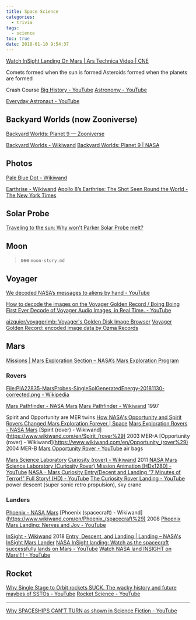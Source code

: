 ```yaml
---
title: Space Science
categories:
  - trivia
tags:
  - science
toc: true
date: 2018-01-10 9:54:37
---
```


[Watch InSight Landing On Mars | Ars Technica Video | CNE](http://video.arstechnica.com/watch/insight-landing-on-mars)

Comets formed when the sun is formed
Asteroids formed when the planets are formed

Crash Course
[Big History - YouTube](https://www.youtube.com/playlist?list=PL8dPuuaLjXtMczXZUmjb3mZSU1Roxnrey)
[Astronomy - YouTube](https://www.youtube.com/playlist?list=PL8dPuuaLjXtPAJr1ysd5yGIyiSFuh0mIL)

[Everyday Astronaut - YouTube](https://www.youtube.com/channel/UC6uKrU_WqJ1R2HMTY3LIx5Q)

## Backyard Worlds (now Zooniverse)

[Backyard Worlds: Planet 9 — Zooniverse](https://www.zooniverse.org/projects/marckuchner/backyard-worlds-planet-9)

[Backyard Worlds - Wikiwand](https://www.wikiwand.com/en/Backyard_Worlds)
[Backyard Worlds: Planet 9 | NASA](https://www.nasa.gov/feature/backyard-worlds-planet-9)

## Photos

[Pale Blue Dot - Wikiwand](https://www.wikiwand.com/en/Pale_Blue_Dot)

[Earthrise - Wikiwand](https://www.wikiwand.com/en/Earthrise)
[Apollo 8’s Earthrise: The Shot Seen Round the World - The New York Times](https://www.nytimes.com/2018/12/21/science/earthrise-moon-apollo-nasa.html?module=inline)

## Solar Probe

[Traveling to the sun: Why won't Parker Solar Probe melt?](https://phys.org/news/2018-07-sun-wont-parker-solar-probe.amp)

## Moon

> see `moon-story.md`

## Voyager

[We decoded NASA’s messages to aliens by hand - YouTube](https://www.youtube.com/watch?time_continue=45&v=RRuovINxpPc)

[How to decode the images on the Voyager Golden Record / Boing Boing](https://boingboing.net/2017/09/05/how-to-decode-the-images-on-th.html)
[First Ever Decode of Voyager Audio Images, in Real Time. - YouTube](https://www.youtube.com/watch?v=ibByF9XPAPg)

[aizquier/voyagerimb: Voyager's Golden Disk Image Browser](https://github.com/aizquier/voyagerimb)
[Voyager Golden Record: encoded image data by Ozma Records](https://soundcloud.com/user-482195982/voyager-golden-record-encoded-images)

## Mars

[Missions | Mars Exploration Section – NASA’s Mars Exploration Program](https://mars.nasa.gov/mars-exploration/missions/?page=0&per_page=99&order=date+desc&search=)

### Rovers

[File:PIA22835-MarsProbes-SingleSolGeneratedEnergy-20181130-corrected.png - Wikipedia](https://en.wikipedia.org/wiki/File:PIA22835-MarsProbes-SingleSolGeneratedEnergy-20181130-corrected.png)

[Mars Pathfinder - NASA Mars](https://mars.nasa.gov/programmissions/missions/past/pathfinder/)
[Mars Pathfinder - Wikiwand](https://www.wikiwand.com/en/Mars_Pathfinder) 1997

Spirit and Opportunity are MER twins
[How NASA's Opportunity and Spirit Rovers Changed Mars Exploration Forever | Space](https://www.space.com/mars-rovers-opportunity-spirit-change-exploration.html)
[Mars Exploration Rovers - NASA Mars](https://mars.nasa.gov/mer/)
[Spirit (rover) - Wikiwand](https://www.wikiwand.com/en/Spirit_(rover%29) 2003 MER-A
[Opportunity (rover) - Wikiwand](https://www.wikiwand.com/en/Opportunity_(rover%29) 2004 MER-B
[Mars Opportunity Rover - YouTube](https://www.youtube.com/watch?v=GKnZrueYRAY) air bags

[Mars Science Laboratory](https://mars.nasa.gov/msl/)
[Curiosity (rover) - Wikiwand](https://www.wikiwand.com/en/Curiosity_%28rover%29) 2011
[NASA Mars Science Laboratory (Curiosity Rover) Mission Animation [HDx1280] - YouTube](https://www.youtube.com/watch?v=gwinFP8_qIM)
[NASA - Mars Curiosity Entry/Decent and Landing "7 Minutes of Terror!" Full Story! (HD) - YouTube](https://www.youtube.com/watch?v=L9pIy3xSw1I)
[The Curiosity Rover Landing - YouTube](https://www.youtube.com/watch?v=a4YqNoLkmxE) power descent (super sonic retro propulsion), sky crane

### Landers

[Phoenix - NASA Mars](https://mars.nasa.gov/programmissions/missions/past/phoenix/)
[Phoenix (spacecraft) - Wikiwand](https://www.wikiwand.com/en/Phoenix_(spacecraft%29) 2008
[Phoenix Mars Landing: Nerves and Joy - YouTube](https://www.youtube.com/watch?v=hH5pNFROlYU)

[InSight - Wikiwand](https://www.wikiwand.com/en/InSight) 2018
[Entry, Descent, and Landing | Landing – NASA's InSight Mars Lander](https://mars.nasa.gov/insight/timeline/landing/entry-descent-landing/)
[NASA InSight landing: Watch as the spacecraft successfully lands on Mars - YouTube](https://www.youtube.com/watch?v=A9Q-pXVISD4)
[Watch NASA land INSIGHT on Mars!!!! - YouTube](https://www.youtube.com/watch?v=BRj3la_i9a4)

## Rocket

[Why Single Stage to Orbit rockets SUCK. The wacky history and future maybes of SSTOs - YouTube](https://www.youtube.com/watch?v=Sfc2Jg1gkKA)
[Rocket Science - YouTube](https://www.youtube.com/playlist?list=PLYu7z3I8tdEknQK8KQqHA5sc0wbvj2q7z)

---

[Why SPACESHIPS CAN'T TURN as shown in Science Fiction - YouTube](https://www.youtube.com/watch?v=L-Of6r1DlY8)
